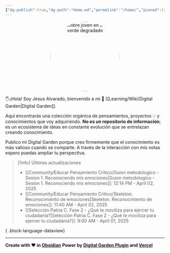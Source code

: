 ```yaml
---
{"dg-publish":true,"dg-path":"Home.md","permalink":"/home/","pinned":true,"tags":["gardenEntry"],"dgShowBacklinks":"false","created":"2024-01-25T19:06","updated":"2025-01-06T21:59"}
---
```


<div style="text-align: center; width: 220px; height: 220px; margin: 0 auto;">
    <img src="https://i.imgur.com/e4y916O.png" alt="Un hombre joven en un fondo verde degradado" width="220" height="220" style="border-radius: 50%; object-fit: cover;">   
</div>

🖐️¡Hola! Soy Jesus Alvarado, bienvenido a mi 🌱 [[Learning/Wiki/Digital Garden\|Digital Garden]].

Aquí encontrarás una colección orgánica de pensamientos, proyectos 💡 y conocimientos que voy adquiriendo. **No es un repositorio de información**; es un ecosistema de ideas en constante evolución que se entrelazan creando conocimiento.

Publico mi Digital Garden porque creo firmemente que el conocimiento es más valioso cuando se comparte. A través de la interacción con mis notas espero puedas ampliar tu perspectiva.

> [!info] Últimas actualizaciones
>  - [[Community/Educar Pensamiento Critico/Guion metodologico - Sesion 1. Reconociendo mis emociones\|Guion metodologico - Sesion 1. Reconociendo mis emociones]]: 12:14 PM - April 02, 2025
> - [[Community/Educar Pensamiento Critico/Skeleton. Reconocimiento de emociones\|Skeleton. Reconocimiento de emociones]]: 11:40 AM - April 02, 2025
> - [[Selección Patria C. Fase 2 - ¿Qué te moviliza para ejercer tu ciudadanía?\|Selección Patria C. Fase 2 - ¿Qué te moviliza para ejercer tu ciudadanía?]]: 9:00 AM - April 01, 2025
> 
{ .block-language-dataview}

---
**Create with ❤️ in [Obsidian](https://obsidian.md/)** 
**Power by [Digital Garden Plugin](https://dg-docs.ole.dev/) and [Vercel](https://vercel.com/)** 